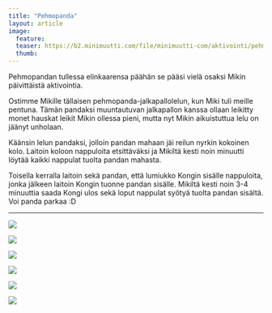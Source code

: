 ```yaml
---
title: "Pehmopanda"
layout: article
image:
  feature:
  teaser: https://b2.minimuutti.com/file/minimuutti-com/aktivointi/pehmopanda/DSC49366-245px.jpg
  thumb:
---
```


Pehmopandan tullessa elinkaarensa päähän se pääsi vielä osaksi Mikin päivittäistä aktivointia.

Ostimme Mikille tällaisen pehmopanda-jalkapallolelun, kun Miki tuli meille pentuna. Tämän pandaksi muuntautuvan jalkapallon kanssa ollaan leikitty monet hauskat leikit Mikin ollessa pieni, mutta nyt Mikin aikuistuttua lelu on jäänyt unholaan.

Käänsin lelun pandaksi, jolloin pandan mahaan jäi reilun nyrkin kokoinen kolo. Laitoin koloon nappuloita etsittäväksi ja Mikiltä kesti noin minuutti löytää kaikki nappulat tuolta pandan mahasta.

Toisella kerralla laitoin sekä pandan, että lumiukko Kongin sisälle nappuloita, jonka jälkeen laitoin Kongin tuonne pandan sisälle. Mikiltä kesti noin 3-4 minuuttia saada Kongi ulos sekä loput nappulat syötyä tuolta pandan sisältä. Voi panda parkaa :D

---

![](https://b2.minimuutti.com/file/minimuutti-com/aktivointi/pehmopanda/DSC49366-800px.jpg)

![](https://b2.minimuutti.com/file/minimuutti-com/aktivointi/pehmopanda/DSC49402-800px.jpg)

![](https://b2.minimuutti.com/file/minimuutti-com/aktivointi/pehmopanda/DSC49437-800px.jpg)

![](https://b2.minimuutti.com/file/minimuutti-com/aktivointi/pehmopanda/DSC49513-800px.jpg)

![](https://b2.minimuutti.com/file/minimuutti-com/aktivointi/pehmopanda/DSC49564-800px.jpg)

![](https://b2.minimuutti.com/file/minimuutti-com/aktivointi/pehmopanda/DSC49573-800px.jpg)

